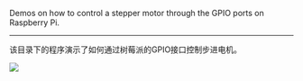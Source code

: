 Demos on how to control a stepper motor through the GPIO ports on Raspberry Pi.

****

该目录下的程序演示了如何通过树莓派的GPIO接口控制步进电机。

![](https://raw.githubusercontent.com/codelast/raspberry-pi/master/gpio/stepper-motor/demo/stepper-motor.png)
